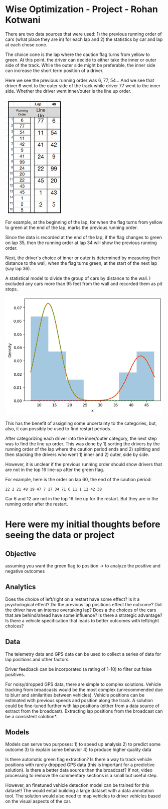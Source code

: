 # Wise Optimization - Project - Rohan Kotwani

There are two data sources that were used: 1) the previous running order of cars (what place they are in) for each lap and 2) the statistics by car and lap at each chose cone.

The choice cone is the lap where the caution flag turns from yellow to green. At this point, the driver can decide to either take the inner or outer side of the track. While the outer side might be preferable, the inner side can increase the short term position of a driver.

Here we see the previous running order was 6, 77, 54… And we see that driver 6 went to the outer side of the track while driver 77 went to the inner side. Whether the driver went inner/outer is the line up order.

![example.png](example.png)

For example, at the beginning of the lap, for when the flag turns from yellow to green at the end of the lap, marks the previous running order.

Since the data is recorded at the end of the lap, if the flag changes to green on lap 35, then the running order at lap 34 will show the previous running order.

Next, the driver's choice of inner or outer is determined by measuring their distance to the wall, when the flag turns green, at the start of the next lap (say lap 36).

A statistical model to divide the group of cars by distance to the wall. I excluded any cars more than 95 feet from the wall and recorded them as pit stops.

![graph.png](graph.png)

This has the benefit of assigning some uncertainty to the categories, but, also, it can possibly be used to find restart periods.

After categorizing each driver into the inner/outer category, the next step was to find the line up order. This was done by 1) sorting the drivers by the running order of the lap where the caution period ends and 2) splitting and then stacking the drivers who went 1) inner and 2) outer, side by side.

However, it is unclear if the previous running order should show drivers that are not in the top 16 line-up after the green flag.

For example, here is the order on lap 60, the end of the caution period:

```
22 2 21 48 19 47 7 17 34 71 6 11 1 12 42 38
```

Car 6 and 12 are not in the top 16 line up for the restart. But they are in the running order after the restart.

# Here were my initial thoughts before seeing the data or project

## Objective

assuming you want the green flag to position -> to analyze the positive and negative outcomes

## Analytics

Does the choice of left/right on a restart have some effect? Is it a psychological effect?
Do the previous lap positions effect the outcome? Did the driver have an intense overtaking lap?
Does a the choices of the cars that are behind/ahead have some influence? Is there a strategic advantage?
Is there a vehicle specification that leads to better outcomes with left/right choices?

## Data

The telemetry data and GPS data can be used to collect a series of data for lap positions and other factors.

Driver feedback can be incorporated (a rating of 1-10) to filter out false positives.

For noisy/dropped GPS data, there are simple to complex solutions. Vehicle tracking from broadcasts would be the most complex (unrecommended due to blurr and similarities between vehicles). Vehicle positions can be estimated with previous speeds and position along the track. A solution could be fine-tuned further with lap positions (either from a data source of extract from the broadcast). Extracting lap positions from the broadcast can be a consistent solution*.

## Models

Models can serve two purposes: 1) to speed up analysis 2) to predict some outcome 3) to explain some behavior 4) to produce higher quality data

Is there automatic green flag extraction? 
Is there a way to track vehicle positions with rarely dropped GPS data (this is important for a predictive solution).
Is there a better data source than the broadcast? If not, video processing to remove the commentary sections is a small but useful step.


However, an finetuned vehicle detection model can be trained for this dataset! The would entail building a large dataset with a data annotation tool. The solution would also need to map vehicles to driver vehicles based on the visual aspects of the car.
